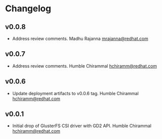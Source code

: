 # Changelog

## v0.0.8

* Address review comments.
  Madhu Rajanna <mrajanna@redhat.com>

## v0.0.7

* Address review comments.
  Humble Chirammal <hchiramm@redhat.com>

## v0.0.6

* Update deployment artifacts to v0.0.6 tag.
  Humble Chirammal <hchiramm@redhat.com>

## v0.0.1

* Initial drop of GlusterFS CSI driver with GD2 API.
  Humble Chirammal <hchiramm@redhat.com>
